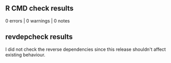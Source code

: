 ## R CMD check results

0 errors | 0 warnings | 0 notes

## revdepcheck results

I did not check the reverse dependencies since this release shouldn't affect existing behaviour.
